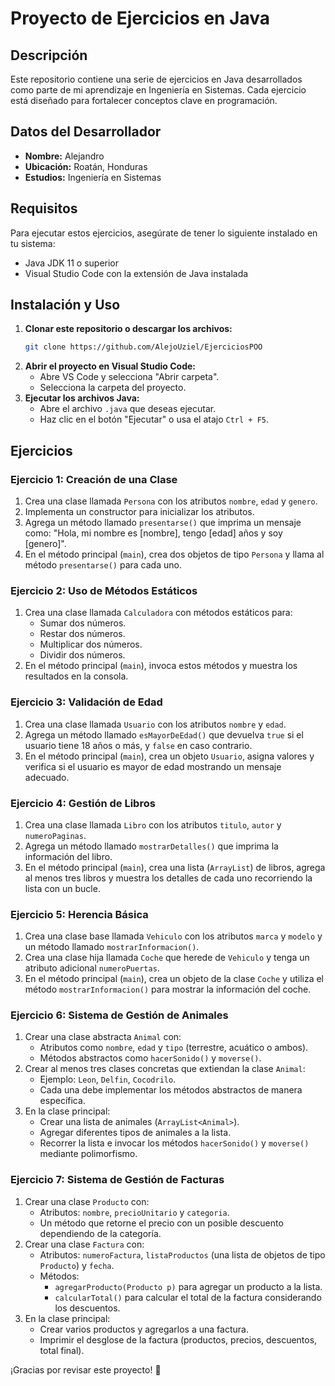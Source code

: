 # Proyecto de Ejercicios en Java

## Descripción
Este repositorio contiene una serie de ejercicios en Java desarrollados como parte de mi aprendizaje en Ingeniería en Sistemas. Cada ejercicio está diseñado para fortalecer conceptos clave en programación.

## Datos del Desarrollador
- **Nombre:** Alejandro
- **Ubicación:** Roatán, Honduras
- **Estudios:** Ingeniería en Sistemas

## Requisitos
Para ejecutar estos ejercicios, asegúrate de tener lo siguiente instalado en tu sistema:
- Java JDK 11 o superior
- Visual Studio Code con la extensión de Java instalada

## Instalación y Uso
1. **Clonar este repositorio o descargar los archivos:**
   ```bash
   git clone https://github.com/AlejoUziel/EjerciciosPOO
   ```
2. **Abrir el proyecto en Visual Studio Code:**
   - Abre VS Code y selecciona "Abrir carpeta".
   - Selecciona la carpeta del proyecto.
3. **Ejecutar los archivos Java:**
   - Abre el archivo `.java` que deseas ejecutar.
   - Haz clic en el botón "Ejecutar" o usa el atajo `Ctrl + F5`.

## Ejercicios
### **Ejercicio 1: Creación de una Clase**
1. Crea una clase llamada `Persona` con los atributos `nombre`, `edad` y `genero`.
2. Implementa un constructor para inicializar los atributos.
3. Agrega un método llamado `presentarse()` que imprima un mensaje como: "Hola, mi nombre es [nombre], tengo [edad] años y soy [genero]".
4. En el método principal (`main`), crea dos objetos de tipo `Persona` y llama al método `presentarse()` para cada uno.

### **Ejercicio 2: Uso de Métodos Estáticos**
1. Crea una clase llamada `Calculadora` con métodos estáticos para:
   - Sumar dos números.
   - Restar dos números.
   - Multiplicar dos números.
   - Dividir dos números.
2. En el método principal (`main`), invoca estos métodos y muestra los resultados en la consola.

### **Ejercicio 3: Validación de Edad**
1. Crea una clase llamada `Usuario` con los atributos `nombre` y `edad`.
2. Agrega un método llamado `esMayorDeEdad()` que devuelva `true` si el usuario tiene 18 años o más, y `false` en caso contrario.
3. En el método principal (`main`), crea un objeto `Usuario`, asigna valores y verifica si el usuario es mayor de edad mostrando un mensaje adecuado.

### **Ejercicio 4: Gestión de Libros**
1. Crea una clase llamada `Libro` con los atributos `titulo`, `autor` y `numeroPaginas`.
2. Agrega un método llamado `mostrarDetalles()` que imprima la información del libro.
3. En el método principal (`main`), crea una lista (`ArrayList`) de libros, agrega al menos tres libros y muestra los detalles de cada uno recorriendo la lista con un bucle.

### **Ejercicio 5: Herencia Básica**
1. Crea una clase base llamada `Vehiculo` con los atributos `marca` y `modelo` y un método llamado `mostrarInformacion()`.
2. Crea una clase hija llamada `Coche` que herede de `Vehiculo` y tenga un atributo adicional `numeroPuertas`.
3. En el método principal (`main`), crea un objeto de la clase `Coche` y utiliza el método `mostrarInformacion()` para mostrar la información del coche.

### **Ejercicio 6: Sistema de Gestión de Animales**
1. Crear una clase abstracta `Animal` con:
   - Atributos como `nombre`, `edad` y `tipo` (terrestre, acuático o ambos).
   - Métodos abstractos como `hacerSonido()` y `moverse()`.
2. Crear al menos tres clases concretas que extiendan la clase `Animal`:
   - Ejemplo: `Leon`, `Delfin`, `Cocodrilo`.
   - Cada una debe implementar los métodos abstractos de manera específica.
3. En la clase principal:
   - Crear una lista de animales (`ArrayList<Animal>`).
   - Agregar diferentes tipos de animales a la lista.
   - Recorrer la lista e invocar los métodos `hacerSonido()` y `moverse()` mediante polimorfismo.

### **Ejercicio 7: Sistema de Gestión de Facturas**
1. Crear una clase `Producto` con:
   - Atributos: `nombre`, `precioUnitario` y `categoria`.
   - Un método que retorne el precio con un posible descuento dependiendo de la categoría.
2. Crear una clase `Factura` con:
   - Atributos: `numeroFactura`, `listaProductos` (una lista de objetos de tipo `Producto`) y `fecha`.
   - Métodos:
     - `agregarProducto(Producto p)` para agregar un producto a la lista.
     - `calcularTotal()` para calcular el total de la factura considerando los descuentos.
3. En la clase principal:
   - Crear varios productos y agregarlos a una factura.
   - Imprimir el desglose de la factura (productos, precios, descuentos, total final).


¡Gracias por revisar este proyecto! 🚀
